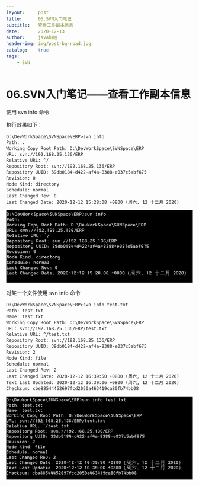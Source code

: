 ```yaml
---
layout:     post
title:      06.SVN入门笔记
subtitle:   查看工作副本信息
date:       2020-12-13
author:     java阳旭
header-img: img/post-bg-road.jpg
catalog:    true
tags:
    - SVN
---
```

# 06.SVN入门笔记——查看工作副本信息

使用 svn info 命令

执行效果如下：

```
D:\DevWorkSpace\SVNSpace\ERP>svn info
Path: .
Working Copy Root Path: D:\DevWorkSpace\SVNSpace\ERP
URL: svn://192.168.25.136/ERP
Relative URL: ^/
Repository Root: svn://192.168.25.136/ERP
Repository UUID: 39db0184-d422-af4a-8388-e037c5abf675
Revision: 0
Node Kind: directory
Schedule: normal
Last Changed Rev: 0
Last Changed Date: 2020-12-12 15:28:08 +0800 (周六, 12 十二月 2020)
```

![](/img-post/2020-12-13-svn-ln-introduction/a-06-01.png)

对某一个文件使用 svn info 命令

```
D:\DevWorkSpace\SVNSpace\ERP>svn info test.txt
Path: test.txt
Name: test.txt
Working Copy Root Path: D:\DevWorkSpace\SVNSpace\ERP
URL: svn://192.168.25.136/ERP/test.txt
Relative URL: ^/test.txt
Repository Root: svn://192.168.25.136/ERP
Repository UUID: 39db0184-d422-af4a-8388-e037c5abf675
Revision: 2
Node Kind: file
Schedule: normal
Last Changed Rev: 2
Last Changed Date: 2020-12-12 16:39:50 +0800 (周六, 12 十二月 2020)
Text Last Updated: 2020-12-12 16:39:06 +0800 (周六, 12 十二月 2020)
Checksum: cbe88544452697fcd2050a463419ca80fb74bb08
```

![](/img-post/2020-12-13-svn-ln-introduction/a-06-02.png)